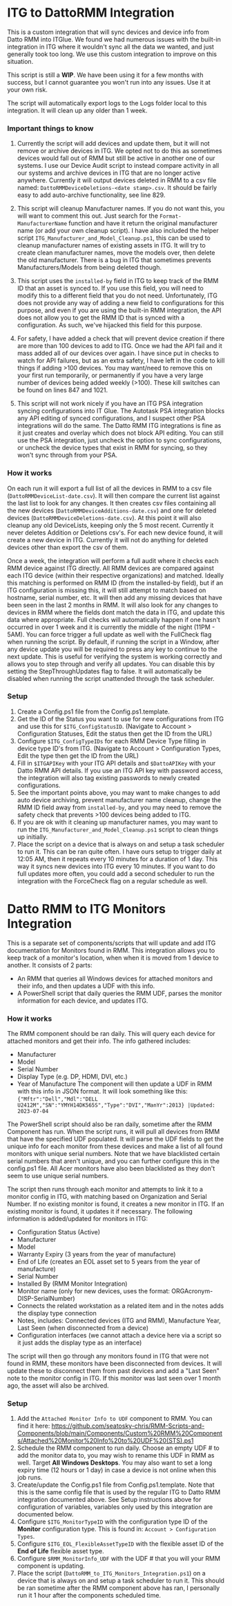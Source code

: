 # ITG to DattoRMM Integration

This is a custom integration that will sync devices and device info from Datto RMM into ITGlue. We found we had numerous issues with the built-in integration in ITG where it wouldn't sync all the data we wanted, and just generally took too long. We use this custom integration to improve on this situation.

This script is still a **WIP**. We have been using it for a few months with success, but I cannot guarantee you won't run into any issues. Use it at your own risk.

The script will automatically export logs to the Logs folder local to this integration. It will clean up any older than 1 week.

### Important things to know
1. Currently the script will add devices and update them, but it will not remove or archive devices in ITG. We opted not to do this as sometimes devices would fall out of RMM but still be active in another one of our systems. I use our Device Audit script to instead compare activity in all our systems and archive devices in ITG that are no longer active anywhere. Currently it will output devices deleted in RMM to a csv file named: `DattoRMMDeviceDeletions-<date stamp>.csv`. It should be fairly easy to add auto-archive functionality, see line 829.

2. This script will cleanup Manufacturer names. If you do not want this, you will want to comment this out. Just search for the `Format-ManufacturerName` function and have it return the original manufacturer name (or add your own cleanup script). I have also included the helper script `ITG_Manufacturer_and_Model_Cleanup.ps1`, this can be used to cleanup manufacturer names of existing assets in ITG. It will try to create clean manufacturer names, move the models over, then delete the old manufacturer. There is a bug in ITG that sometimes prevents Manufacturers/Models from being deleted though.

3. This script uses the `installed-by` field in ITG to keep track of the RMM ID that an asset is synced to. If you use this field, you will need to modify this to a different field that you do not need. Unfortunately, ITG does not provide any way of adding a new field to configurations for this purpose, and even if you are using the built-in RMM integration, the API does not allow you to get the RMM ID that is synced with a configuration. As such, we've hijacked this field for this purpose.

4. For safety, I have added a check that will prevent device creation if there are more than 100 devices to add to ITG. Once we had the API fail and it mass added all of our devices over again. I have since put in checks to watch for API failures, but as an extra safety, I have left in the code to kill things if adding >100 devices. You may want/need to remove this on your first run temporarily, or permanently if you have a very large number of devices being added weekly (>100). These kill switches can be found on lines 847 and 1021.

5. This script will not work nicely if you have an ITG PSA integration syncing configurations into IT Glue. The Autotask PSA integration blocks any API editing of synced configurations, and I suspect other PSA integrations will do the same. The Datto RMM ITG integrations is fine as it just creates and overlay which does not block API editing. You can still use the PSA integration, just uncheck the option to sync configurations, or uncheck the device types that exist in RMM for syncing, so they won't sync through from your PSA.

### How it works
On each run it will export a full list of all the devices in RMM to a csv file (`DattoRMMDeviceList-date.csv`). It will then compare the current list against the last list to look for any changes. It then creates csv files containing all the new devices (`DattoRMMDeviceAdditions-date.csv`) and one for deleted devices (`DattoRMMDeviceDeletions-date.csv`). At this point it will also cleanup any old DeviceLists, keeping only the 5 most recent. Currently it never deletes Addition or Deletions csv's. For each new device found, it will create a new device in ITG. Currently it will not do anything for deleted devices other than export the csv of them. 

Once a week, the integration will perform a full audit where it checks each RMM device against ITG directly. All RMM devices are compared against each ITG device (within their respective organizations) and matched. Ideally this matching is performed on RMM ID (from the installed-by field), but if an ITG configuration is missing this, it will still attempt to match based on hostname, serial number, etc. It will then add any missing devices that have been seen in the last 2 months in RMM. It will also look for any changes to devices in RMM where the fields dont match the data in ITG, and update this data where appropriate. Full checks will automatically happen if one hasn't occurred in over 1 week and it is currently the middle of the night (11PM - 5AM). You can force trigger a full update as well with the FullCheck flag when running the script. By default, if running the script in a Window, after any device update you will be required to press any key to continue to the next update. This is useful for verifying the system is working correctly and allows you to step through and verify all updates. You can disable this by setting the StepThroughUpdates flag to false. It will automatically be disabled when running the script unattended through the task scheduler.

### Setup
1. Create a Config.ps1 file from the Config.ps1.template. 
2. Get the ID of the Status you want to use for new configurations from ITG and use this for `$ITG_ConfigStatusID`. (Navigate to Account > Configuration Statuses, Edit the status then get the ID from the URL)
3. Configure `$ITG_ConfigTypeIDs` for each RMM Device Type filling in device type ID's from ITG. (Navigate to Account > Configuration Types, Edit the type then get the ID from the URL)
4. Fill in `$ITGAPIKey` with your ITG API details and `$DattoAPIKey` with your Datto RMM API details. If you use an ITG API key with password access, the integration will also tag existing passwords to newly created configurations.
5. See the important points above, you may want to make changes to add auto device archiving, prevent manufacturer name cleanup, change the RMM ID field away from `installed-by`, and you may need to remove the safety check that prevents >100 devices being added to ITG.
6. If you are ok with it cleaning up manufacturer names, you may want to run the `ITG_Manufacturer_and_Model_Cleanup.ps1` script to clean things up initially.
7. Place the script on a device that is always on and setup a task scheduler to run it. This can be ran quite often. I have ours setup to trigger daily at 12:05 AM, then it repeats every 10 minutes for a duration of 1 day. This way it syncs new devices into ITG every 10 minutes. If you want to do full updates more often, you could add a second scheduler to run the integration with the ForceCheck flag on a regular schedule as well.

# Datto RMM to ITG Monitors Integration

This is a separate set of components/scripts that will update and add ITG documentation for Monitors found in RMM. This integration allows you to keep track of a monitor's location, when when it is moved from 1 device to another. It consists of 2 parts:
* An RMM that queries all Windows devices for attached monitors and their info, and then updates a UDF with this info.
* A PowerShell script that daily queries the RMM UDF, parses the monitor information for each device, and updates ITG.

### How it works
The RMM component should be ran daily. This will query each device for attached monitors and get their info. The info gathered includes:
* Manufacturer
* Model
* Serial Number
* Display Type (e.g. DP, HDMI, DVI, etc.)
* Year of Manufacture
The component will then update a UDF in RMM with this info in JSON format. It will look something like this:
`{"Mftr":"Dell","Mdl":"DELL U2412M","SN":"YMYH14DK565S","Type":"DVI","ManYr":2013} |Updated: 2023-07-04`

The PowerShell script should also be ran daily, sometime after the RMM Component has run. When the script runs, it will pull all devices from RMM that have the specified UDF populated. It will parse the UDF fields to get the unique info for each monitor from these devices and make a list of all found monitors with unique serial numbers. Note that we have blacklisted certain serial numbers that aren't unique, and you can further configure this in the config.ps1 file. All Acer monitors have also been blacklisted as they don't seem to use unique serial numbers. 

The script then runs through each monitor and attempts to link it to a monitor config in ITG, with matching based on Organization and Serial Number. If no existing monitor is found, it creates a new monitor in ITG. If an existing monitor is found, it updates it if necessary. The following information is added/updated for monitors in ITG:
* Configuration Status (Active)
* Manufacturer
* Model
* Warranty Expiry (3 years from the year of manufacture)
* End of Life (creates an EOL asset set to 5 years from the year of manufacture)
* Serial Number
* Installed By (RMM Monitor Integration)
* Monitor name (only for new devices, uses the format: ORGAcronym-DISP-SerialNumber)
* Connects the related workstation as a related item and in the notes adds the display type connection
* Notes, includes: Connected devices (ITG and RMM), Manufacture Year, Last Seen (when disconnected from a device)
* Configuration interfaces (we cannot attach a device here via a script so it just adds the display type as an interface)

The script will then go through any monitors found in ITG that were not found in RMM, these monitors have been disconnected from devices. It will update these to disconnect them from past devices and add a "Last Seen" note to the monitor config in ITG. If this monitor was last seen over 1 month ago, the asset will also be archived.

### Setup
1. Add the `Attached Monitor Info to UDF` component to RMM. You can find it here: https://github.com/seatosky-chris/RMM-Scripts-and-Components/blob/main/Components/Custom%20RMM%20Components/Attached%20Monitor%20Info%20to%20UDF%20(STS).ps1
2. Schedule the RMM component to run daily. Choose an empty UDF # to add the monitor data to, you may wish to rename this UDF in RMM as well. Target **All Windows Desktops**. You may also want to set a long expiry time (12 hours or 1 day) in case a device is not online when this job runs.
3. Create/update the Config.ps1 file from Config.ps1.template. Note that this is the same config file that is used by the regular ITG to Datto RMM integration documented above. See Setup instructions above for configuration of variables, variables only used by this integration are documented below.
4. Configure `$ITG_MonitorTypeID` with the configuration type ID of the **Monitor** configuration type. This is found in: `Account > Configuration Types`.
5. Configure `$ITG_EOL_FlexibleAssetTypeID` with the flexible asset ID of the **End of Life** flexible asset type.
6. Configure `$RMM_MonitorInfo_UDF` with the UDF # that you will your RMM component is updating.
7. Place the script (`DattoRMM_to_ITG_Monitors_Integration.ps1`) on a device that is always on and setup a task scheduler to run it. This should be ran sometime after the RMM component above has ran, I personally run it 1 hour after the components scheduled time.